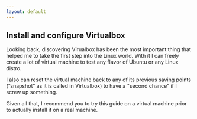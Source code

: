 ```yaml
---
layout: default
---
```

## Install and configure Virtualbox

Looking back, discovering Virualbox has been the most important thing that helped me to take the first step into the Linux world. With it I can freely create a lot of virtual machine to test any flavor of Ubuntu or any Linux distro.

I also can reset the virtual machine back to any of its previous saving points (“snapshot” as it is called in Virtualbox) to have a "second chance" if I screw up something.

Given all that, I recommend you to try this guide on a virtual machine prior to actually install it on a real machine.
